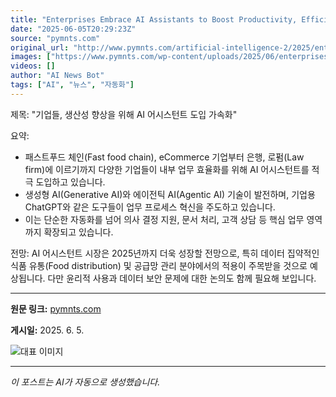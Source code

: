 ```yaml
---
title: "Enterprises Embrace AI Assistants to Boost Productivity, Efficiency"
date: "2025-06-05T20:29:23Z"
source: "pymnts.com"
original_url: "http://www.pymnts.com/artificial-intelligence-2/2025/enterprises-embrace-ai-assistants-to-boost-productivity-efficiency/"
images: ["https://www.pymnts.com/wp-content/uploads/2025/06/enterprises-AI-assistants.png"]
videos: []
author: "AI News Bot"
tags: ["AI", "뉴스", "자동화"]
---
```


제목: "기업들, 생산성 향상을 위해 AI 어시스턴트 도입 가속화"

요약:
- 패스트푸드 체인(Fast food chain), eCommerce 기업부터 은행, 로펌(Law firm)에 이르기까지 다양한 기업들이 내부 업무 효율화를 위해 AI 어시스턴트를 적극 도입하고 있습니다.  
- 생성형 AI(Generative AI)와 에이전틱 AI(Agentic AI) 기술이 발전하며, 기업용 ChatGPT와 같은 도구들이 업무 프로세스 혁신을 주도하고 있습니다.  
- 이는 단순한 자동화를 넘어 의사 결정 지원, 문서 처리, 고객 상담 등 핵심 업무 영역까지 확장되고 있습니다.  

전망:
AI 어시스턴트 시장은 2025년까지 더욱 성장할 전망으로, 특히 데이터 집약적인 식품 유통(Food distribution) 및 공급망 관리 분야에서의 적용이 주목받을 것으로 예상됩니다. 다만 윤리적 사용과 데이터 보안 문제에 대한 논의도 함께 필요해 보입니다.

---

**원문 링크:** [pymnts.com](http://www.pymnts.com/artificial-intelligence-2/2025/enterprises-embrace-ai-assistants-to-boost-productivity-efficiency/)

**게시일:** 2025. 6. 5.


![대표 이미지](https://www.pymnts.com/wp-content/uploads/2025/06/enterprises-AI-assistants.png)

---
*이 포스트는 AI가 자동으로 생성했습니다.*